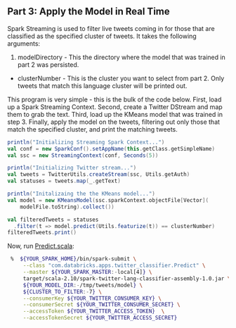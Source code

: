 ## Part 3: Apply the Model in Real Time

Spark Streaming is used to filter live tweets coming in for those that are classified as the specified cluster of tweets.  It takes the following arguments:

1. modelDirectory - This the directory where the model that was trained in part 2 was persisted.
* clusterNumber - This is the cluster you want to select from part 2.  Only tweets that match this language cluster will be printed out.

This program is very simple - this is the bulk of the code below.  First, load up a Spark Streaming Context.  Second, create a Twitter DStream and map them to grab the text.  Third, load up the KMeans model that was trained in step 3.  Finally, apply the model on the tweets, filtering out only those that match the specified cluster, and print the matching tweets.

```scala
println("Initializing Streaming Spark Context...")
val conf = new SparkConf().setAppName(this.getClass.getSimpleName)
val ssc = new StreamingContext(conf, Seconds(5))

println("Initializing Twitter stream...")
val tweets = TwitterUtils.createStream(ssc, Utils.getAuth)
val statuses = tweets.map(_.getText)

println("Initalizaing the the KMeans model...")
val model = new KMeansModel(ssc.sparkContext.objectFile[Vector](
    modelFile.toString).collect())

val filteredTweets = statuses
  .filter(t => model.predict(Utils.featurize(t)) == clusterNumber)
filteredTweets.print()
```

Now, run [Predict.scala](scala/src/main/scala/com/databricks/apps/twitter_classifier/Predict.scala):

```bash
 %  ${YOUR_SPARK_HOME}/bin/spark-submit \
     --class "com.databricks.apps.twitter_classifier.Predict" \
     --master ${YOUR_SPARK_MASTER:-local[4]} \
     target/scala-2.10/spark-twitter-lang-classifier-assembly-1.0.jar \
     ${YOUR_MODEL_DIR:-/tmp/tweets/model} \
     ${CLUSTER_TO_FILTER:-7} \
     --consumerKey ${YOUR_TWITTER_CONSUMER_KEY} \
     --consumerSecret ${YOUR_TWITTER_CONSUMER_SECRET} \
     --accessToken ${YOUR_TWITTER_ACCESS_TOKEN}  \
     --accessTokenSecret ${YOUR_TWITTER_ACCESS_SECRET}
```
